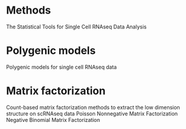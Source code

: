 
# Methods
The Statistical Tools for Single Cell RNAseq Data Analysis

# Polygenic models
Polygenic models for single cell RNAseq data

# Matrix factorization
Count-based matrix factorization methods to extract the low dimension structure on scRNAseq data
Poisson Nonnegative Matrix Factorization
Negative Binomial Matrix Factorization



